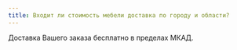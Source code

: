 ```yaml
---
title: Входит ли стоимость мебели доставка по городу и области?
---
```


Доставка Вашего заказа бесплатно в пределах МКАД.
